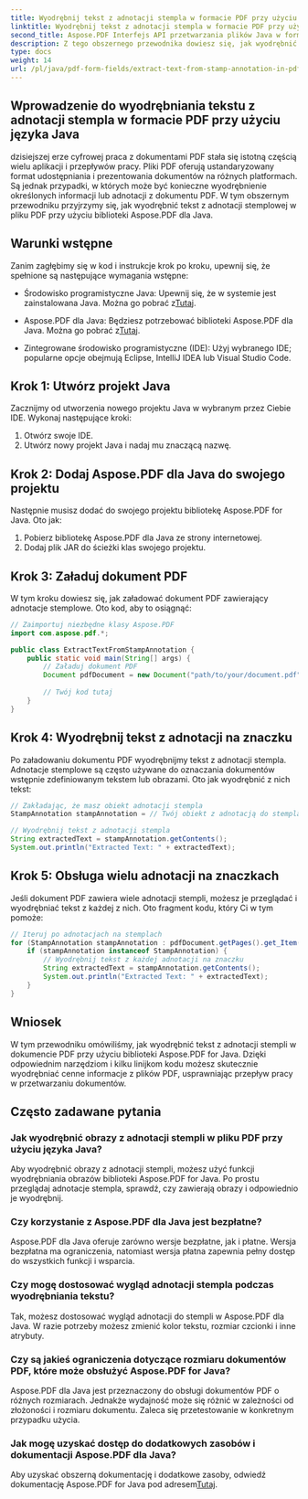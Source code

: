 ```yaml
---
title: Wyodrębnij tekst z adnotacji stempla w formacie PDF przy użyciu języka Java
linktitle: Wyodrębnij tekst z adnotacji stempla w formacie PDF przy użyciu języka Java
second_title: Aspose.PDF Interfejs API przetwarzania plików Java w formacie Java
description: Z tego obszernego przewodnika dowiesz się, jak wyodrębnić tekst z adnotacji stempli w formacie PDF przy użyciu języka Java. Użyj Aspose.PDF dla Java do wydajnego przetwarzania dokumentów PDF.
type: docs
weight: 14
url: /pl/java/pdf-form-fields/extract-text-from-stamp-annotation-in-pdf-using-java/
---
```


## Wprowadzenie do wyodrębniania tekstu z adnotacji stempla w formacie PDF przy użyciu języka Java

dzisiejszej erze cyfrowej praca z dokumentami PDF stała się istotną częścią wielu aplikacji i przepływów pracy. Pliki PDF oferują ustandaryzowany format udostępniania i prezentowania dokumentów na różnych platformach. Są jednak przypadki, w których może być konieczne wyodrębnienie określonych informacji lub adnotacji z dokumentu PDF. W tym obszernym przewodniku przyjrzymy się, jak wyodrębnić tekst z adnotacji stemplowej w pliku PDF przy użyciu biblioteki Aspose.PDF dla Java.

## Warunki wstępne

Zanim zagłębimy się w kod i instrukcje krok po kroku, upewnij się, że spełnione są następujące wymagania wstępne:

-  Środowisko programistyczne Java: Upewnij się, że w systemie jest zainstalowana Java. Można go pobrać z[Tutaj](https://www.java.com/download/).

-  Aspose.PDF dla Java: Będziesz potrzebować biblioteki Aspose.PDF dla Java. Można go pobrać z[Tutaj](https://releases.aspose.com/pdf/java/).

- Zintegrowane środowisko programistyczne (IDE): Użyj wybranego IDE; popularne opcje obejmują Eclipse, IntelliJ IDEA lub Visual Studio Code.

## Krok 1: Utwórz projekt Java

Zacznijmy od utworzenia nowego projektu Java w wybranym przez Ciebie IDE. Wykonaj następujące kroki:

1. Otwórz swoje IDE.
2. Utwórz nowy projekt Java i nadaj mu znaczącą nazwę.

## Krok 2: Dodaj Aspose.PDF dla Java do swojego projektu

Następnie musisz dodać do swojego projektu bibliotekę Aspose.PDF for Java. Oto jak:

1. Pobierz bibliotekę Aspose.PDF dla Java ze strony internetowej.
2. Dodaj plik JAR do ścieżki klas swojego projektu.

## Krok 3: Załaduj dokument PDF

W tym kroku dowiesz się, jak załadować dokument PDF zawierający adnotacje stemplowe. Oto kod, aby to osiągnąć:

```java
// Zaimportuj niezbędne klasy Aspose.PDF
import com.aspose.pdf.*;

public class ExtractTextFromStampAnnotation {
    public static void main(String[] args) {
        // Załaduj dokument PDF
        Document pdfDocument = new Document("path/to/your/document.pdf");
        
        // Twój kod tutaj
    }
}
```

## Krok 4: Wyodrębnij tekst z adnotacji na znaczku

Po załadowaniu dokumentu PDF wyodrębnijmy tekst z adnotacji stempla. Adnotacje stemplowe są często używane do oznaczania dokumentów wstępnie zdefiniowanym tekstem lub obrazami. Oto jak wyodrębnić z nich tekst:

```java
// Zakładając, że masz obiekt adnotacji stempla
StampAnnotation stampAnnotation = // Twój obiekt z adnotacją do stempla tutaj

// Wyodrębnij tekst z adnotacji stempla
String extractedText = stampAnnotation.getContents();
System.out.println("Extracted Text: " + extractedText);
```

## Krok 5: Obsługa wielu adnotacji na znaczkach

Jeśli dokument PDF zawiera wiele adnotacji stempli, możesz je przeglądać i wyodrębniać tekst z każdej z nich. Oto fragment kodu, który Ci w tym pomoże:

```java
// Iteruj po adnotacjach na stemplach
for (StampAnnotation stampAnnotation : pdfDocument.getPages().get_Item(1).getAnnotations()) {
    if (stampAnnotation instanceof StampAnnotation) {
        // Wyodrębnij tekst z każdej adnotacji na znaczku
        String extractedText = stampAnnotation.getContents();
        System.out.println("Extracted Text: " + extractedText);
    }
}
```

## Wniosek

W tym przewodniku omówiliśmy, jak wyodrębnić tekst z adnotacji stempli w dokumencie PDF przy użyciu biblioteki Aspose.PDF for Java. Dzięki odpowiednim narzędziom i kilku linijkom kodu możesz skutecznie wyodrębniać cenne informacje z plików PDF, usprawniając przepływ pracy w przetwarzaniu dokumentów.

## Często zadawane pytania

### Jak wyodrębnić obrazy z adnotacji stempli w pliku PDF przy użyciu języka Java?

Aby wyodrębnić obrazy z adnotacji stempli, możesz użyć funkcji wyodrębniania obrazów biblioteki Aspose.PDF for Java. Po prostu przeglądaj adnotacje stempla, sprawdź, czy zawierają obrazy i odpowiednio je wyodrębnij.

### Czy korzystanie z Aspose.PDF dla Java jest bezpłatne?

Aspose.PDF dla Java oferuje zarówno wersje bezpłatne, jak i płatne. Wersja bezpłatna ma ograniczenia, natomiast wersja płatna zapewnia pełny dostęp do wszystkich funkcji i wsparcia.

### Czy mogę dostosować wygląd adnotacji stempla podczas wyodrębniania tekstu?

Tak, możesz dostosować wygląd adnotacji do stempli w Aspose.PDF dla Java. W razie potrzeby możesz zmienić kolor tekstu, rozmiar czcionki i inne atrybuty.

### Czy są jakieś ograniczenia dotyczące rozmiaru dokumentów PDF, które może obsłużyć Aspose.PDF for Java?

Aspose.PDF dla Java jest przeznaczony do obsługi dokumentów PDF o różnych rozmiarach. Jednakże wydajność może się różnić w zależności od złożoności i rozmiaru dokumentu. Zaleca się przetestowanie w konkretnym przypadku użycia.

### Jak mogę uzyskać dostęp do dodatkowych zasobów i dokumentacji Aspose.PDF dla Java?

 Aby uzyskać obszerną dokumentację i dodatkowe zasoby, odwiedź dokumentację Aspose.PDF for Java pod adresem[Tutaj](https://reference.aspose.com/pdf/java/).